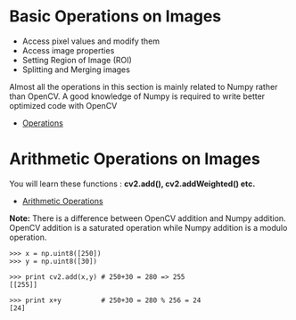# Basic Operations on Images
* Access pixel values and modify them
* Access image properties
* Setting Region of Image (ROI)
* Splitting and Merging images

Almost all the operations in this section is mainly related to Numpy rather than OpenCV. A good knowledge of Numpy is required to write better optimized code with OpenCV
* [Operations](ImageOperations.py)

# Arithmetic Operations on Images
You will learn these functions : **cv2.add(), cv2.addWeighted() etc.**
* [Arithmetic Operations](ArithmeticOperations.py)

**Note:** There is a difference between OpenCV addition and Numpy addition. OpenCV addition is a saturated operation while Numpy addition is a modulo operation.

```
>>> x = np.uint8([250])
>>> y = np.uint8([30])

>>> print cv2.add(x,y) # 250+30 = 280 => 255
[[255]]

>>> print x+y          # 250+30 = 280 % 256 = 24
[24]
```
